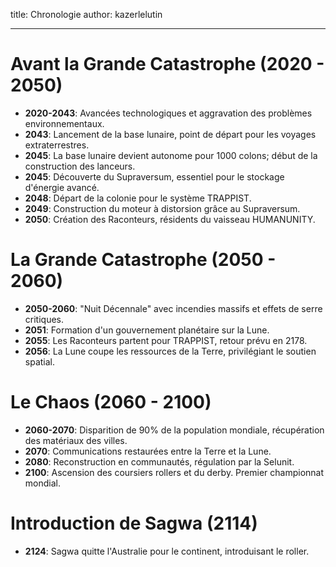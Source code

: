 title:  Chronologie
author: kazerlelutin

---

# Avant la Grande Catastrophe (2020 - 2050)

- **2020-2043**: Avancées technologiques et aggravation des problèmes environnementaux.
- **2043**: Lancement de la base lunaire, point de départ pour les voyages extraterrestres.
- **2045**: La base lunaire devient autonome pour 1000 colons; début de la construction des lanceurs.
- **2045**: Découverte du Supraversum, essentiel pour le stockage d'énergie avancé.
- **2048**: Départ de la colonie pour le système TRAPPIST.
- **2049**: Construction du moteur à distorsion grâce au Supraversum.
- **2050**: Création des Raconteurs, résidents du vaisseau HUMANUNITY.

# La Grande Catastrophe (2050 - 2060)

- **2050-2060**: "Nuit Décennale" avec incendies massifs et effets de serre critiques.
- **2051**: Formation d'un gouvernement planétaire sur la Lune.
- **2055**: Les Raconteurs partent pour TRAPPIST, retour prévu en 2178.
- **2056**: La Lune coupe les ressources de la Terre, privilégiant le soutien spatial.

# Le Chaos (2060 - 2100)

- **2060-2070**: Disparition de 90% de la population mondiale, récupération des matériaux des villes.
- **2070**: Communications restaurées entre la Terre et la Lune.
- **2080**: Reconstruction en communautés, régulation par la Selunit.
- **2100**: Ascension des coursiers rollers et du derby. Premier championnat mondial.

# Introduction de Sagwa (2114)

- **2124**: Sagwa quitte l'Australie pour le continent, introduisant le roller.
